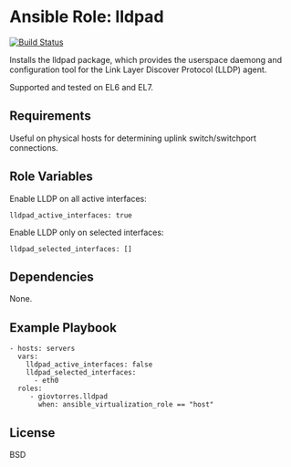 Ansible Role: lldpad
====================

[![Build Status](https://travis-ci.org/giovtorres/ansible-role-lldpad.svg?branch=master)](https://travis-ci.org/giovtorres/ansible-role-lldpad)

Installs the lldpad package, which provides the userspace daemong and
configuration tool for the Link Layer Discover Protocol (LLDP) agent.

Supported and tested on EL6 and EL7.

Requirements
------------

Useful on physical hosts for determining uplink switch/switchport connections.

Role Variables
--------------

Enable LLDP on all active interfaces:

    lldpad_active_interfaces: true

Enable LLDP only on selected interfaces:

    lldpad_selected_interfaces: []

Dependencies
------------

None.

Example Playbook
----------------

    - hosts: servers
      vars:
        lldpad_active_interfaces: false
        lldpad_selected_interfaces:
          - eth0
      roles:
         - giovtorres.lldpad
           when: ansible_virtualization_role == "host"

License
-------

BSD

